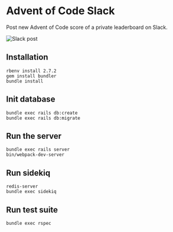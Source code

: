 # Advent of Code Slack

Post new Advent of Code score of a private leaderboard on Slack.

![Slack post](https://user-images.githubusercontent.com/7858787/70275316-ea725880-177b-11ea-88c3-f27eec8afd19.png)

## Installation

```
rbenv install 2.7.2
gem install bundler
bundle install
```

## Init database

```
bundle exec rails db:create
bundle exec rails db:migrate
```

## Run the server

```
bundle exec rails server
bin/webpack-dev-server 
```

## Run sidekiq

```
redis-server
bundle exec sidekiq
```

## Run test suite

```
bundle exec rspec
```